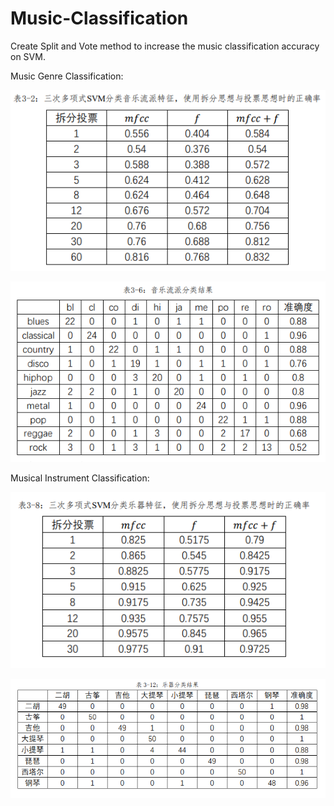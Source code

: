 # Music-Classification
Create Split and Vote method to increase the music classification accuracy on SVM.


Music Genre Classification:

![image](https://github.com/JinxuXiang/Music-Classification/blob/main/fig/SVM%20Genre.png)

![image](https://github.com/JinxuXiang/Music-Classification/blob/main/fig/ACC%20Genre.png)

Musical Instrument Classification:

![image](https://github.com/JinxuXiang/Music-Classification/blob/main/fig/SVM%20Instrument.png)

![image](https://github.com/JinxuXiang/Music-Classification/blob/main/fig/ACC%20Instrument.png)
